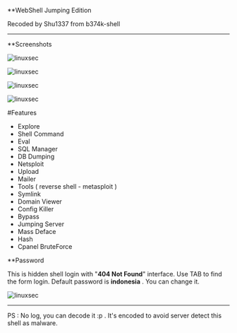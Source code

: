 **WebShell Jumping Edition

Recoded by Shu1337 from b374k-shell

----------
**Screenshots

![linuxsec](https://raw.githubusercontent.com/linuxsec/webshell/master/screenshot/shell.png "Private Shell")

![linuxsec](https://raw.githubusercontent.com/linuxsec/webshell/master/screenshot/netsploit.png "Netsploit")

![linuxsec](https://raw.githubusercontent.com/linuxsec/webshell/master/screenshot/jumping.png "Jumping Server")

![linuxsec](https://raw.githubusercontent.com/linuxsec/webshell/master/screenshot/symlink-server.png "Symlink Server")

#Features

 - Explore
 - Shell Command
 - Eval
 - SQL Manager
 - DB Dumping
 - Netsploit
 - Upload
 - Mailer
 - Tools ( reverse shell - metasploit )
 - Symlink
 - Domain Viewer
 - Config Killer
 - Bypass
 - Jumping Server
 - Mass Deface
 - Hash
 - Cpanel BruteForce


**Password

This is hidden shell login with "**404 Not Found**" interface. Use TAB to find the form login.
Default password is **indonesia** . You can change it.

![linuxsec](https://raw.githubusercontent.com/linuxsec/webshell/master/screenshot/notfound%20shell.png "Private Shell")

----------

PS : No log, you can decode it :p . It's encoded to avoid server detect this shell as malware.
